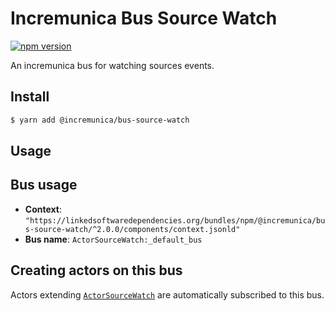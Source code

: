# Incremunica Bus Source Watch

[![npm version](https://badge.fury.io/js/%40incremunica%2Fbus-source-watch.svg)](https://www.npmjs.com/package/@incremunica/bus-source-watch)

An incremunica bus for watching sources events.

## Install

```bash
$ yarn add @incremunica/bus-source-watch
```

## Usage

## Bus usage

* **Context**: `"https://linkedsoftwaredependencies.org/bundles/npm/@incremunica/bus-source-watch/^2.0.0/components/context.jsonld"`
* **Bus name**: `ActorSourceWatch:_default_bus`

## Creating actors on this bus

Actors extending [`ActorSourceWatch`](TODO:jsdoc_url) are automatically subscribed to this bus.
